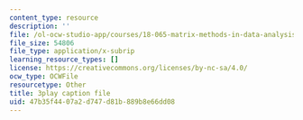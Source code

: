 ```yaml
---
content_type: resource
description: ''
file: /ol-ocw-studio-app/courses/18-065-matrix-methods-in-data-analysis-signal-processing-and-machine-learning-spring-2018/47b35f4407a2d747d81b889b8e66dd08_NcPUI7aPFhA.srt
file_size: 54806
file_type: application/x-subrip
learning_resource_types: []
license: https://creativecommons.org/licenses/by-nc-sa/4.0/
ocw_type: OCWFile
resourcetype: Other
title: 3play caption file
uid: 47b35f44-07a2-d747-d81b-889b8e66dd08
---
```

